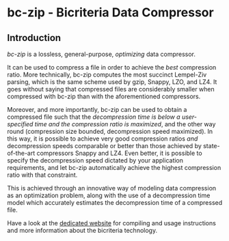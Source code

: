 # **bc-zip** - Bicriteria Data Compressor

## Introduction

*bc-zip* is a lossless, general-purpose, *optimizing* data compressor.

It can be used to compress a file in order to achieve the *best* compression ratio. More technically, bc-zip computes the most succinct Lempel-Ziv parsing, which is the same scheme used by gzip, Snappy, LZO, and LZ4. It goes without saying that compressed files are considerably smaller when compressed with bc-zip than with the aforementioned compressors.

Moreover, and more importantly, bc-zip can be used to obtain a compressed file such that the *decompression time is below a user-specified time and the compression ratio is maximized*, and the other way round (compression size bounded, decompression speed maximized).  In this way, it is possible to achieve very good compression ratios *and* decompression speeds comparable or better than those achieved by state-of-the-art compressors Snappy and LZ4. Even better, it is possible to specify the decompression speed dictated by your application requirements, and let bc-zip automatically achieve the highest compression ratio with that constraint.

This is achieved through an innovative way of modeling data compression as an optimization problem, along with the use of a decompression time model which accurately estimates the decompression time of a compressed file.

Have a look at the [dedicated website](http://farruggia.github.io/bc-zip/) for compiling and usage instructions and more information about the bicriteria technology.
